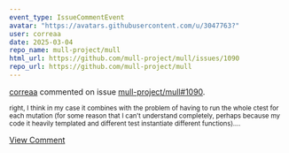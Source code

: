 ```yaml
---
event_type: IssueCommentEvent
avatar: "https://avatars.githubusercontent.com/u/3047763?"
user: correaa
date: 2025-03-04
repo_name: mull-project/mull
html_url: https://github.com/mull-project/mull/issues/1090
repo_url: https://github.com/mull-project/mull
---
```


<a href='https://github.com/correaa' target='_blank'>correaa</a> commented on issue <a href='https://github.com/mull-project/mull/issues/1090' target='_blank'>mull-project/mull#1090</a>.

<small>right, I think in my case it combines with the problem of having to run the whole ctest for each mutation (for some reason that I can't understand completely, perhaps because my code it heavily templated and different test instantiate different functions)....</small>

<a href='https://github.com/mull-project/mull/issues/1090' target='_blank'>View Comment</a>